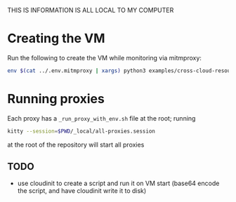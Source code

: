 THIS IS INFORMATION IS ALL LOCAL TO MY COMPUTER

# Creating the VM

Run the following to create the VM while monitoring via mitmproxy:
```sh
env $(cat ../.env.mitmproxy | xargs) python3 examples/cross-cloud-resources/create_vm_azure.py
```

# Running proxies

Each proxy has a `_run_proxy_with_env.sh` file at the root; running
```sh
kitty --session=$PWD/_local/all-proxies.session
```
at the root of the repository will start all proxies



## TODO

- use cloudinit to create a script and run it on VM start (base64 encode the script, and have cloudinit write it to disk)
